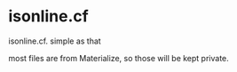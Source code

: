 # isonline.cf
isonline.cf. simple as that


most files are from Materialize, so those will be kept private.
